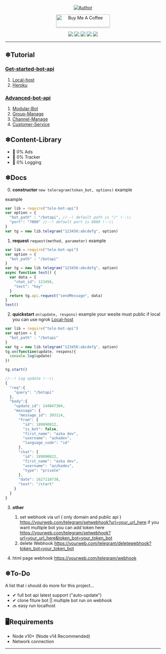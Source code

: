 

<p align="center">
    <a href="https://github.com/azkadev"><img title="Author" src="https://img.shields.io/badge/AUTHOR-AZKADEV-orange.svg?style=for-the-badge&logo=github"></a>
</p>

<p align="center"> 
<a href="https://www.buymeacoffee.com/azkadev" target="_blank"><img src="https://cdn.buymeacoffee.com/buttons/default-blue.png" alt="Buy Me A Coffee" style="height: 41px !important;width: 174px !important;box-shadow: 0px 3px 2px 0px rgba(190, 190, 190, 0.5) !important;-webkit-box-shadow: 0px 3px 2px 0px rgba(190, 190, 190, 0.5) !important;" ></a>
</p>

<p align="center">
<a href="https://t.me/azkadev"><img src="https://hits.seeyoufarm.com/api/count/incr/badge.svg?url=https%3A%2F%2Ft.me%2F%40azkadev&count_bg=%234AA803&title_bg=%231C1C1C&icon=telegram.svg&icon_color=%23FFFFFF&title=Telegram&edge_flat=false"/></a>
<a href="https://tiktok.com/@azkadev"><img src="https://hits.seeyoufarm.com/api/count/incr/badge.svg?url=https%3A%2F%2Fwww.tiktok.com%2F%40azkadev&count_bg=%234AA803&title_bg=%231C1C1C&icon=tiktok.svg&icon_color=%23FFFFFF&title=Tiktok&edge_flat=false"/></a>
<a href="https://github.com/azkadev"><img src="https://hits.seeyoufarm.com/api/count/incr/badge.svg?url=https%3A%2F%2Fgithub.com%2F%40azkadev&count_bg=%232300CB&title_bg=%23663838&icon=github.svg&icon_color=%23FFFFFF&title=Github&edge_flat=false"/></a>
<a href="https://instagram.com/azkadev"><img src="https://hits.seeyoufarm.com/api/count/incr/badge.svg?url=https%3A%2F%2Finstagram.com%2F%40azkadev&count_bg=%237C62F6&title_bg=%23663838&icon=instagram.svg&icon_color=%23FFFFFF&title=Instagram&edge_flat=false"/></a>
 <a href="https://www.youtube.com/channel/UCj9stNGVvQJspYMp8-lG_ng?sub_confirmation=1"><img src="https://hits.seeyoufarm.com/api/count/incr/badge.svg?url=https%3A%2F%2Finstagram.com%2Fazkadev&count_bg=%237C62F6&title_bg=%23EB0000&icon=youtube.svg&icon_color=%23FFFFFF&title=Youtube&edge_flat=false"/></a> 
</p>

---

## ❄Tutorial
### [Get-started-bot-api](https://www.youtube.com/channel/UCj9stNGVvQJspYMp8-lG_ng?sub_confirmation=1)
1. [Local-host](https://www.youtube.com/channel/UCj9stNGVvQJspYMp8-lG_ng?sub_confirmation=1)
2. [Heroku](https://www.youtube.com/channel/UCj9stNGVvQJspYMp8-lG_ng?sub_confirmation=1)

### [Advanced-bot-api](https://www.youtube.com/channel/UCj9stNGVvQJspYMp8-lG_ng?sub_confirmation=1)
1. [Modular-Bot](https://www.youtube.com/channel/UCj9stNGVvQJspYMp8-lG_ng?sub_confirmation=1)
2. [Group-Manage](https://www.youtube.com/channel/UCj9stNGVvQJspYMp8-lG_ng?sub_confirmation=1)
3. [Channel-Manage](https://www.youtube.com/channel/UCj9stNGVvQJspYMp8-lG_ng?sub_confirmation=1)
4. [Customer-Service](https://www.youtube.com/channel/UCj9stNGVvQJspYMp8-lG_ng?sub_confirmation=1)

## ❄Content-Library
- 📰 0% Ads
- 💸 0% Tracker
- 📃 0% Logging

## ❄Docs 

0. **constructor**
		```new teleragram(token_bot, options)```
		example

  example

```js
var lib = require("tele-bot-api")
var option = {
  "bot_path" : "/botapi", //--! default path is "/" !--\\
  "port": "7000" //--! default port is 8080 !--\\
}
var tg = new lib.telegram("123456:abcdefg", option)
```

1. **request** 
		```request(method, parameter)```
		example

```js
var lib = require("tele-bot-api")
var option = {
  "bot_path" : "/botapi" 
}
var tg = new lib.telegram("123456:abcdefg", option)
async function test() {
  var data = {
    "chat_id": 123456,
    "text": "hay"
  }
  return tg.api.request("sendMessage", data)
}
test()
```		

2. **quickstart** 
		```on(update, respons)```
		example
    your wesite must public if local you can use ngrok 
    [Local-host](https://www.youtube.com/channel/UCj9stNGVvQJspYMp8-lG_ng?sub_confirmation=1)
```js
var lib = require("tele-bot-api")
var option = {
  "bot_path" : "/botapi"
}
var tg = new lib.telegram("123456:abcdefg", option)
tg.on(function(update, respons){
  console.log(update)
})

tg.start()

//--! Log update !--\\
{
  "req":{
    "query": "/botapi"
  },
  "body":{
    "update_id": 144047304,
    "message": {
      "message_id": 393114,
      "from": {
        "id": 189890822,
        "is_bot": false,
        "first_name": "azka dev",
        "username": "azkadev",
        "language_code": "id"
      },
      "chat": {
        "id": 189890822,
        "first_name": "azka dev",
        "username": "azzkadev",
        "type": "private"
      },
      "date": 1627110738,
      "text": "/start"
    }
  }
}


```
3. **other**
	1. set webhook via url ( only domain and public api )
		https://yourweb.com/telegram/setwebhook?url=your_url_here
		if you want multiple bot you can add token here
		https://yourweb.com/telegram/setwebhook?url=your_url_here&token_bot=your_token_bot
	2. delete Webhook 
		https://yourweb.com/telegram/deletewebhook?token_bot=your_token_bot
	
  3. html page webhook 
    https://yourweb.com/telegram/webhook 	
## ❄To-Do
A list that i should do more for this project...

- ✔ full bot api latest support ("auto-update")
- ✔ clone  fiture bot || multiple bot run on webhook
- 🔜 easy run localhost

## 🖥Requirements
- Node v10+ (Node v14 Recommended)
- Network connection

---
